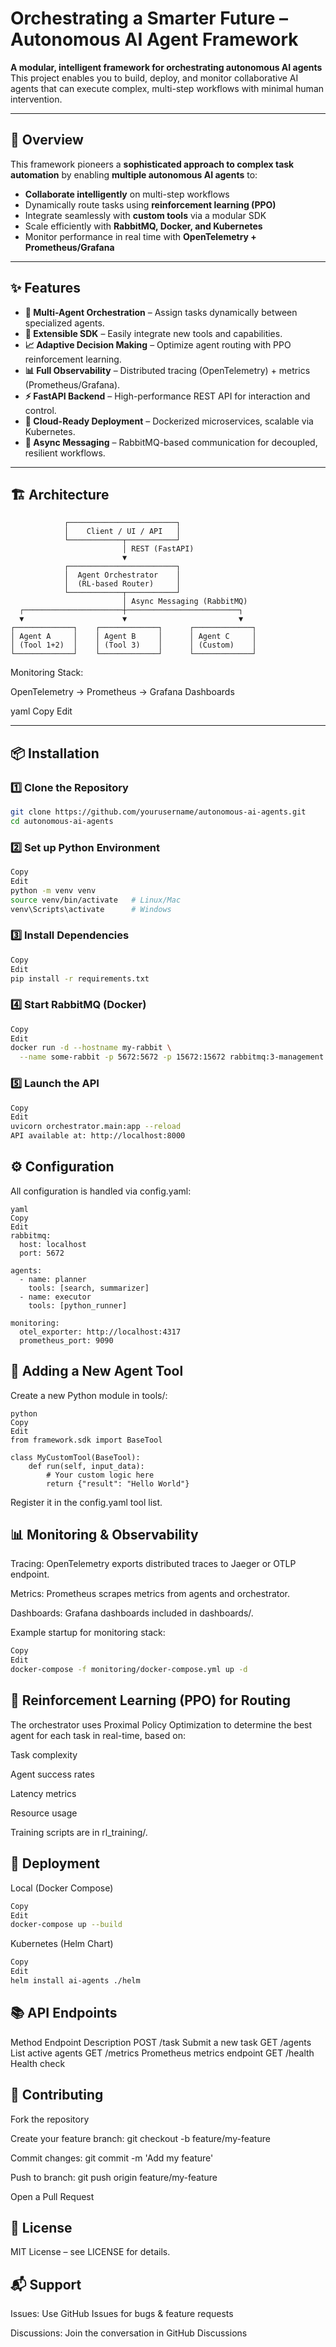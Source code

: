 # Orchestrating a Smarter Future – Autonomous AI Agent Framework

**A modular, intelligent framework for orchestrating autonomous AI agents**  
This project enables you to build, deploy, and monitor collaborative AI agents that can execute complex, multi-step workflows with minimal human intervention.

---

## 🚀 Overview

This framework pioneers a **sophisticated approach to complex task automation** by enabling **multiple autonomous AI agents** to:

- **Collaborate intelligently** on multi-step workflows
- Dynamically route tasks using **reinforcement learning (PPO)**
- Integrate seamlessly with **custom tools** via a modular SDK
- Scale efficiently with **RabbitMQ, Docker, and Kubernetes**
- Monitor performance in real time with **OpenTelemetry + Prometheus/Grafana**

---

## ✨ Features

- **🧠 Multi-Agent Orchestration** – Assign tasks dynamically between specialized agents.
- **🔌 Extensible SDK** – Easily integrate new tools and capabilities.
- **📈 Adaptive Decision Making** – Optimize agent routing with PPO reinforcement learning.
- **📊 Full Observability** – Distributed tracing (OpenTelemetry) + metrics (Prometheus/Grafana).
- **⚡ FastAPI Backend** – High-performance REST API for interaction and control.
- **🐳 Cloud-Ready Deployment** – Dockerized microservices, scalable via Kubernetes.
- **📨 Async Messaging** – RabbitMQ-based communication for decoupled, resilient workflows.

---

## 🏗️ Architecture

```text
            ┌────────────────────────┐
            │    Client / UI / API   │
            └────────────┬───────────┘
                         │ REST (FastAPI)
                         ▼
            ┌────────────────────────┐
            │  Agent Orchestrator    │
            │  (RL-based Router)     │
            └────────────┬───────────┘
                         │ Async Messaging (RabbitMQ)
  ┌──────────────────────┼─────────────────────────┐
  ▼                      ▼                         ▼
┌─────────────┐    ┌─────────────┐      ┌─────────────┐
│ Agent A     │    │ Agent B     │      │ Agent C     │
│ (Tool 1+2)  │    │ (Tool 3)    │      │ (Custom)    │
└─────────────┘    └─────────────┘      └─────────────┘
```

Monitoring Stack:

OpenTelemetry → Prometheus → Grafana Dashboards

yaml
Copy
Edit

---

## 📦 Installation

### 1️⃣ Clone the Repository
```bash
git clone https://github.com/yourusername/autonomous-ai-agents.git
cd autonomous-ai-agents
```
### 2️⃣ Set up Python Environment
```bash
Copy
Edit
python -m venv venv
source venv/bin/activate   # Linux/Mac
venv\Scripts\activate      # Windows
```
### 3️⃣ Install Dependencies
```bash
Copy
Edit
pip install -r requirements.txt
```
### 4️⃣ Start RabbitMQ (Docker)
```bash
Copy
Edit
docker run -d --hostname my-rabbit \
  --name some-rabbit -p 5672:5672 -p 15672:15672 rabbitmq:3-management
```
### 5️⃣ Launch the API
```bash
Copy
Edit
uvicorn orchestrator.main:app --reload
API available at: http://localhost:8000
```
## ⚙️ Configuration
All configuration is handled via config.yaml:
```text
yaml
Copy
Edit
rabbitmq:
  host: localhost
  port: 5672

agents:
  - name: planner
    tools: [search, summarizer]
  - name: executor
    tools: [python_runner]

monitoring:
  otel_exporter: http://localhost:4317
  prometheus_port: 9090
```
## 🧩 Adding a New Agent Tool
Create a new Python module in tools/:
```text
python
Copy
Edit
from framework.sdk import BaseTool

class MyCustomTool(BaseTool):
    def run(self, input_data):
        # Your custom logic here
        return {"result": "Hello World"}
```
Register it in the config.yaml tool list.

## 📊 Monitoring & Observability
Tracing: OpenTelemetry exports distributed traces to Jaeger or OTLP endpoint.

Metrics: Prometheus scrapes metrics from agents and orchestrator.

Dashboards: Grafana dashboards included in dashboards/.

Example startup for monitoring stack:

```bash
Copy
Edit
docker-compose -f monitoring/docker-compose.yml up -d
```
## 🧠 Reinforcement Learning (PPO) for Routing
The orchestrator uses Proximal Policy Optimization to determine the best agent for each task in real-time, based on:

Task complexity

Agent success rates

Latency metrics

Resource usage

Training scripts are in rl_training/.

## 🐳 Deployment
Local (Docker Compose)
```bash
Copy
Edit
docker-compose up --build
```
Kubernetes (Helm Chart)
```bash
Copy
Edit
helm install ai-agents ./helm
```
## 📚 API Endpoints
Method	Endpoint	Description
POST	/task	Submit a new task
GET	/agents	List active agents
GET	/metrics	Prometheus metrics endpoint
GET	/health	Health check

## 🤝 Contributing
Fork the repository

Create your feature branch: git checkout -b feature/my-feature

Commit changes: git commit -m 'Add my feature'

Push to branch: git push origin feature/my-feature

Open a Pull Request

## 📜 License
MIT License – see LICENSE for details.

## 📬 Support
Issues: Use GitHub Issues for bugs & feature requests

Discussions: Join the conversation in GitHub Discussions

